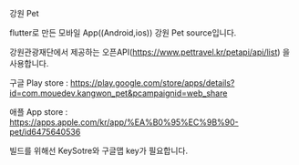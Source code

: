 강원 Pet 

flutter로 만든 모바일 App((Android,ios)) 강원 Pet source입니다.

강원관광재단에서 제공하는 오픈API(https://www.pettravel.kr/petapi/api/list) 을 사용합니다.

구글 Play store : https://play.google.com/store/apps/details?id=com.mouedev.kangwon_pet&pcampaignid=web_share

애플 App store : https://apps.apple.com/kr/app/%EA%B0%95%EC%9B%90-pet/id6475640536

빌드를 위해선 KeySotre와 구글맵 key가 필요합니다.
